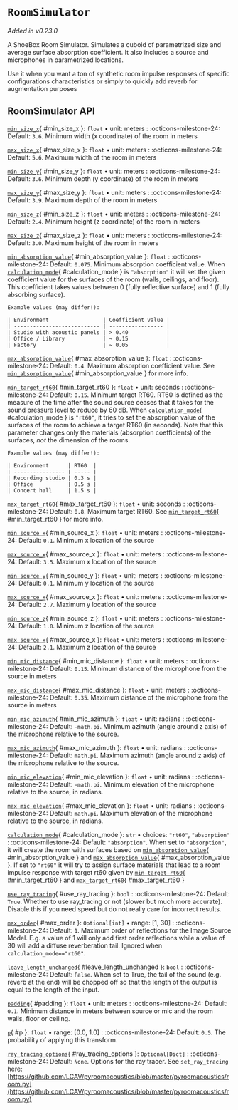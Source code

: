 # `RoomSimulator`

_Added in v0.23.0_

A ShoeBox Room Simulator. Simulates a cuboid of parametrized size and average surface absorption coefficient. It also includes a source
and microphones in parametrized locations.

Use it when you want a ton of synthetic room impulse responses of specific configurations
characteristics or simply to quickly add reverb for augmentation purposes

## RoomSimulator API

[`min_size_x`](#min_size_x){ #min_size_x }: `float` • unit: meters
:   :octicons-milestone-24: Default: `3.6`. Minimum width (x coordinate) of the room in meters

[`max_size_x`](#max_size_x){ #max_size_x }: `float` • unit: meters
:   :octicons-milestone-24: Default: `5.6`. Maximum width of the room in meters

[`min_size_y`](#min_size_y){ #min_size_y }: `float` • unit: meters
:   :octicons-milestone-24: Default: `3.6`. Minimum depth (y coordinate) of the room in meters

[`max_size_y`](#max_size_y){ #max_size_y }: `float` • unit: meters
:   :octicons-milestone-24: Default: `3.9`. Maximum depth of the room in meters

[`min_size_z`](#min_size_z){ #min_size_z }: `float` • unit: meters
:   :octicons-milestone-24: Default: `2.4`. Minimum height (z coordinate) of the room in meters

[`max_size_z`](#max_size_z){ #max_size_z }: `float` • unit: meters
:   :octicons-milestone-24: Default: `3.0`. Maximum height of the room in meters

[`min_absorption_value`](#min_absorption_value){ #min_absorption_value }: `float`
:   :octicons-milestone-24: Default: `0.075`. Minimum absorption coefficient value.
    When [`calculation_mode`](#calculation_mode){ #calculation_mode } is `"absorption"`
    it will set the given coefficient value for the surfaces of the room (walls,
    ceilings, and floor). This coefficient takes values between 0 (fully reflective
    surface) and 1 (fully absorbing surface).
    
    Example values (may differ!):
    
    | Environment                 | Coefficient value |
    | --------------------------- | ----------------- |
    | Studio with acoustic panels | > 0.40            |
    | Office / Library            | ~ 0.15            |
    | Factory                     | ~ 0.05            |

[`max_absorption_value`](#max_absorption_value){ #max_absorption_value }: `float`
:   :octicons-milestone-24: Default: `0.4`. Maximum absorption coefficient value. See
    [`min_absorption_value`](#min_absorption_value){ #min_absorption_value } for more
    info.

[`min_target_rt60`](#min_target_rt60){ #min_target_rt60 }: `float` • unit: seconds
:   :octicons-milestone-24: Default: `0.15`. Minimum target RT60. RT60 is defined as the
    measure of the time after the sound source ceases that it takes for the sound
    pressure level to reduce by 60 dB. When
    [`calculation_mode`](#calculation_mode){ #calculation_mode } is `"rt60"`, it tries
    to set the absorption value of the surfaces of the room to achieve a target RT60
    (in seconds). Note that this parameter changes only the materials (absorption
    coefficients) of the surfaces, _not_ the dimension of the rooms.

    Example values (may differ!):
    
    | Environment      | RT60  |
    | ---------------- | ----- |
    | Recording studio | 0.3 s |
    | Office           | 0.5 s |
    | Concert hall     | 1.5 s |

[`max_target_rt60`](#max_target_rt60){ #max_target_rt60 }: `float` • unit: seconds
:   :octicons-milestone-24: Default: `0.8`. Maximum target RT60. See
    [`min_target_rt60`](#min_target_rt60){ #min_target_rt60 } for more info.

[`min_source_x`](#min_source_x){ #min_source_x }: `float` • unit: meters
:   :octicons-milestone-24: Default: `0.1`. Minimum x location of the source

[`max_source_x`](#max_source_x){ #max_source_x }: `float` • unit: meters
:   :octicons-milestone-24: Default: `3.5`. Maximum x location of the source

[`min_source_y`](#min_source_y){ #min_source_y }: `float` • unit: meters
:   :octicons-milestone-24: Default: `0.1`. Minimum y location of the source

[`max_source_x`](#max_source_x){ #max_source_x }: `float` • unit: meters
:   :octicons-milestone-24: Default: `2.7`. Maximum y location of the source

[`min_source_z`](#min_source_z){ #min_source_z }: `float` • unit: meters
:   :octicons-milestone-24: Default: `1.0`. Minimum z location of the source

[`max_source_x`](#max_source_x){ #max_source_x }: `float` • unit: meters
:   :octicons-milestone-24: Default: `2.1`. Maximum z location of the source

[`min_mic_distance`](#min_mic_distance){ #min_mic_distance }: `float` • unit: meters
:   :octicons-milestone-24: Default: `0.15`. Minimum distance of the microphone from the
    source in meters

[`max_mic_distance`](#max_mic_distance){ #max_mic_distance }: `float` • unit: meters
:   :octicons-milestone-24: Default: `0.35`. Maximum distance of the microphone from the
    source in meters

[`min_mic_azimuth`](#min_mic_azimuth){ #min_mic_azimuth }: `float` • unit: radians
:   :octicons-milestone-24: Default: `-math.pi`. Minimum azimuth (angle around z axis) of the
    microphone relative to the source.

[`max_mic_azimuth`](#max_mic_azimuth){ #max_mic_azimuth }: `float` • unit: radians
:   :octicons-milestone-24: Default: `math.pi`. Maximum azimuth (angle around z axis) of the
    microphone relative to the source.

[`min_mic_elevation`](#min_mic_elevation){ #min_mic_elevation }: `float` • unit: radians
:   :octicons-milestone-24: Default: `-math.pi`. Minimum elevation of the microphone relative
    to the source, in radians.

[`max_mic_elevation`](#max_mic_elevation){ #max_mic_elevation }: `float` • unit: radians
:   :octicons-milestone-24: Default: `math.pi`. Maximum elevation of the microphone relative
    to the source, in radians.

[`calculation_mode`](#calculation_mode){ #calculation_mode }: `str` • choices: `"rt60"`, `"absorption"`
:   :octicons-milestone-24: Default: `"absorption"`. When set to `"absorption"`, it will
    create the room with surfaces based on
    [`min_absorption_value`](#min_absorption_value){ #min_absorption_value } and
    [`max_absorption_value`](#max_absorption_value){ #max_absorption_value }. If set to
    `"rt60"` it will try to assign surface materials that lead to a room impulse
    response with target rt60 given by
    [`min_target_rt60`](#min_target_rt60){ #min_target_rt60 } and
    [`max_target_rt60`](#max_target_rt60){ #max_target_rt60 }

[`use_ray_tracing`](#use_ray_tracing){ #use_ray_tracing }: `bool`
:   :octicons-milestone-24: Default: `True`. Whether to use ray_tracing or not (slower
    but much more accurate). Disable this if you need speed but do not really care for
    incorrect results.

[`max_order`](#max_order){ #max_order }: `Optional[int]` • range: [1, 30]
:   :octicons-milestone-24: Default: `1`. Maximum order of reflections for the Image
    Source Model. E.g. a value of 1 will only add first order reflections while a value
    of 30 will add a diffuse reverberation tail. Ignored when `calculation_mode=="rt60"`.

[`leave_length_unchanged`](#leave_length_unchanged){ #leave_length_unchanged }: `bool`
:   :octicons-milestone-24: Default: `False`. When set to True, the tail of the sound
    (e.g. reverb at the end) will be chopped off so that the length of the output is
    equal to the length of the input.

[`padding`](#padding){ #padding }: `float` • unit: meters
:   :octicons-milestone-24: Default: `0.1`. Minimum distance in meters between source or
    mic and the room walls, floor or ceiling.

[`p`](#p){ #p }: `float` • range: [0.0, 1.0]
:   :octicons-milestone-24: Default: `0.5`. The probability of applying this transform.

[`ray_tracing_options`](#ray_tracing_options){ #ray_tracing_options }: `Optional[Dict]`
:   :octicons-milestone-24: Default: `None`. Options for the ray tracer. See `set_ray_tracing` here:  
    [https://github.com/LCAV/pyroomacoustics/blob/master/pyroomacoustics/room.py](https://github.com/LCAV/pyroomacoustics/blob/master/pyroomacoustics/room.py)
